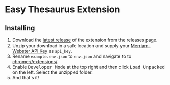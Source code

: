 # Easy Thesaurus Extension

## Installing


1. Download the [latest release](https://github.com/AdrianR3/Thesaurus-Extension/releases/latest/) of the extension from the releases page.
2. Unzip your download in a safe location and supply your [Merriam-Webster API Key](https://dictionaryapi.com/) as `api_key`.
3. Rename `example.env.json` to `env.json` and navigate to to [chrome://extensions/](chrome://extensions/).
4. Enable <kbd>Developer Mode</kbd> at the top right and then click <kbd>Load Unpacked</kbd> on the left. Select the unzipped folder.
5. And that's it!

